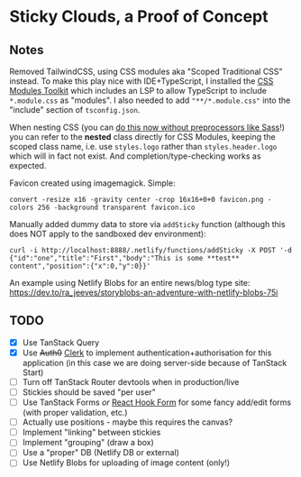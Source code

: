 # Sticky Clouds, a Proof of Concept

## Notes
Removed TailwindCSS, using CSS modules aka "Scoped Traditional CSS" instead. To make this play nice with IDE+TypeScript, I installed the [CSS Modules Toolkit](https://github.com/mizdra/css-modules-kit) which includes an LSP to allow TypeScript to include `*.module.css` as "modules". I also needed to add `"**/*.module.css"` into the "include" section of `tsconfig.json`.

When nesting CSS (you can [do this now without preprocessors like Sass](https://developer.mozilla.org/en-US/docs/Web/CSS/CSS_nesting)!) you can refer to the **nested** class directly for CSS Modules, keeping the scoped class name, i.e. use `styles.logo` rather than `styles.header.logo` which will in fact not exist. And completion/type-checking works as expected.

Favicon created using imagemagick. Simple:
```
convert -resize x16 -gravity center -crop 16x16+0+0 favicon.png -colors 256 -background transparent favicon.ico
```

Manually added dummy data to store via `addSticky` function (although this does NOT apply to the sandboxed dev environment):

```
curl -i http://localhost:8888/.netlify/functions/addSticky -X POST '-d {"id":"one","title":"First","body":"This is some **test** content","position":{"x":0,"y":0}}'
```

An example using Netlify Blobs for an entire news/blog type site: https://dev.to/ra_jeeves/storyblobs-an-adventure-with-netlify-blobs-75i





## TODO
- [x] Use TanStack Query
- [x] Use ~~Auth0~~ [Clerk](https://clerk.com/) to implement authentication+authorisation for this application (in this case we are doing server-side because of TanStack Start)
- [ ] Turn off TanStack Router devtools when in production/live
- [ ] Stickies should be saved "per user"
- [ ] Use TanStack Forms _or_ [React Hook Form](https://react-hook-form.com/) for some fancy add/edit forms (with proper validation, etc.)
- [ ] Actually use positions - maybe this requires the canvas?
- [ ] Implement "linking" between stickies
- [ ] Implement "grouping" (draw a box)
- [ ] Use a "proper" DB (Netlify DB or external)
- [ ] Use Netlify Blobs for uploading of image content (only!)

